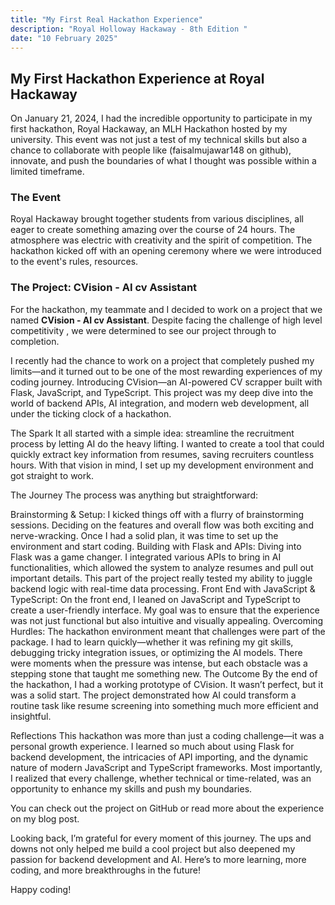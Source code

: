 ```yaml
---
title: "My First Real Hackathon Experience"
description: "Royal Holloway Hackaway - 8th Edition "
date: "10 February 2025"
---
```


## My First Hackathon Experience at Royal Hackaway

On January 21, 2024, I had the incredible opportunity to participate in my first hackathon, Royal Hackaway, an MLH Hackathon hosted by my university. This event was not just a test of my technical skills but also a chance to collaborate with people like (faisalmujawar148 on github), innovate, and push the boundaries of what I thought was possible within a limited timeframe.

### The Event

Royal Hackaway brought together students from various disciplines, all eager to create something amazing over the course of 24 hours. The atmosphere was electric with creativity and the spirit of competition. The hackathon kicked off with an opening ceremony where we were introduced to the event's rules, resources.

### The Project: CVision - AI cv Assistant

For the hackathon, my teammate and I decided to work on a project that we named **CVision - AI cv Assistant**. Despite facing the challenge of high level competitivity , we were determined to see our project through to completion.

I recently had the chance to work on a project that completely pushed my limits—and it turned out to be one of the most rewarding experiences of my coding journey. Introducing CVision—an AI-powered CV scrapper built with Flask, JavaScript, and TypeScript. This project was my deep dive into the world of backend APIs, AI integration, and modern web development, all under the ticking clock of a hackathon.

The Spark
It all started with a simple idea: streamline the recruitment process by letting AI do the heavy lifting. I wanted to create a tool that could quickly extract key information from resumes, saving recruiters countless hours. With that vision in mind, I set up my development environment and got straight to work.

The Journey
The process was anything but straightforward:

Brainstorming & Setup: I kicked things off with a flurry of brainstorming sessions. Deciding on the features and overall flow was both exciting and nerve-wracking. Once I had a solid plan, it was time to set up the environment and start coding.
Building with Flask and APIs: Diving into Flask was a game changer. I integrated various APIs to bring in AI functionalities, which allowed the system to analyze resumes and pull out important details. This part of the project really tested my ability to juggle backend logic with real-time data processing.
Front End with JavaScript & TypeScript: On the front end, I leaned on JavaScript and TypeScript to create a user-friendly interface. My goal was to ensure that the experience was not just functional but also intuitive and visually appealing.
Overcoming Hurdles: The hackathon environment meant that challenges were part of the package. I had to learn quickly—whether it was refining my git skills, debugging tricky integration issues, or optimizing the AI models. There were moments when the pressure was intense, but each obstacle was a stepping stone that taught me something new.
The Outcome
By the end of the hackathon, I had a working prototype of CVision. It wasn’t perfect, but it was a solid start. The project demonstrated how AI could transform a routine task like resume screening into something much more efficient and insightful.

Reflections
This hackathon was more than just a coding challenge—it was a personal growth experience. I learned so much about using Flask for backend development, the intricacies of API importing, and the dynamic nature of modern JavaScript and TypeScript frameworks. Most importantly, I realized that every challenge, whether technical or time-related, was an opportunity to enhance my skills and push my boundaries.

You can check out the project on GitHub or read more about the experience on my blog post.

Looking back, I’m grateful for every moment of this journey. The ups and downs not only helped me build a cool project but also deepened my passion for backend development and AI. Here’s to more learning, more coding, and more breakthroughs in the future!

Happy coding!